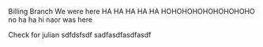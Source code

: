 Billing Branch
We were here
HA HA HA HA HA
HOHOHOHOHOHOHOHOHO 
no ha ha
hi
naor was here


Check for julian
sdfdsfsdf
sadfasdfasdfasdf
